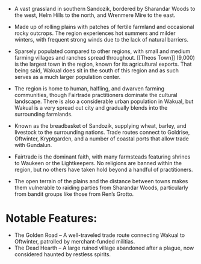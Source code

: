 - A vast grassland in southern Sandozik, bordered by Sharandar Woods to the west, Helm Hills to the north, and Wrenmere Mire to the east.
  
- Made up of rolling plains with patches of fertile farmland and occasional rocky outcrops. The region experiences hot summers and milder winters, with frequent strong winds due to the lack of natural barriers.
  
- Sparsely populated compared to other regions, with small and medium farming villages and ranches spread throughout. [[Theos Town]] (9,000) is the largest town in the region, known for its agricultural exports. That being said, Wakual does sit in the south of this region and as such serves as a much larger population center.
  
- The region is home to human, halfling, and dwarven farming communities, though Fairtrade practitioners dominate the cultural landscape. There is also a considerable urban population in Wakual, but Wakual is a very spread out city and gradually blends into the surrounding farmlands.
  
- Known as the breadbasket of Sandozik, supplying wheat, barley, and livestock to the surrounding nations. Trade routes connect to Goldrise, Oftwinter, Kryptgarden, and a number of coastal ports that allow trade with Gundalun.
  
- Fairtrade is the dominant faith, with many farmsteads featuring shrines to Waukeen or the Lightkeepers. No religions are banned within the region, but no others have taken hold beyond a handful of practitioners.
  
- The open terrain of the plains and the distance between towns makes them vulnerable to raiding parties from Sharandar Woods, particularly from bandit groups like those from Ren’s Grotto.
# Notable Features:
- The Golden Road – A well-traveled trade route connecting Wakual to Oftwinter, patrolled by merchant-funded militias.
- The Dead Hearth – A large ruined village abandoned after a plague, now considered haunted by restless spirits.
